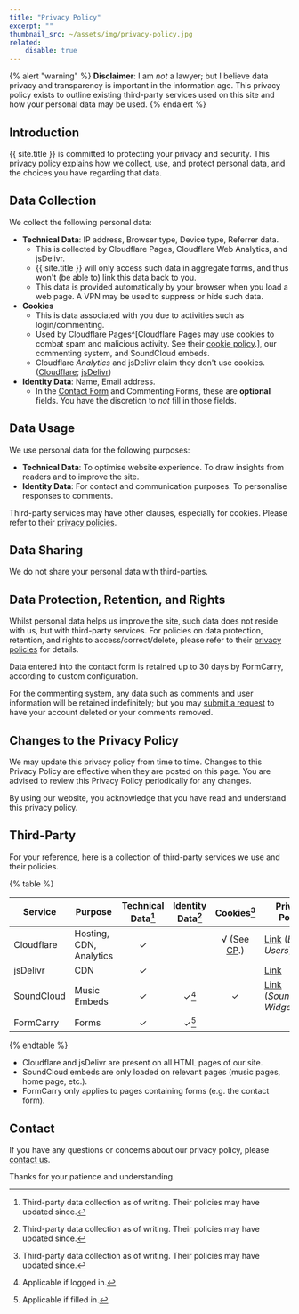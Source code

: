 ```yaml
---
title: "Privacy Policy"
excerpt: ""
thumbnail_src: ~/assets/img/privacy-policy.jpg
related:
    disable: true
---
```


{% alert "warning" %}
**Disclaimer**: I am *not* a lawyer; but I believe data privacy and transparency is important in the information age. This privacy policy exists to outline existing third-party services used on this site and how your personal data may be used.
{% endalert %}

## Introduction

{{ site.title }} is committed to protecting your privacy and security. This privacy policy explains how we collect, use, and protect personal data, and the choices you have regarding that data.

## Data Collection

We collect the following personal data:

* **Technical Data**: IP address, Browser type, Device type, Referrer data.
	* This is collected by Cloudflare Pages, Cloudflare Web Analytics, and jsDelivr.
	* {{ site.title }} will only access such data in aggregate forms, and thus won't (be able to) link this data back to you.
	* This data is provided automatically by your browser when you load a web page. A VPN may be used to suppress or hide such data.
* **Cookies**
	* This is data associated with you due to activities such as login/commenting.
	* Used by Cloudflare Pages^[Cloudflare Pages may use cookies to combat spam and malicious activity. See their [cookie policy](https://www.cloudflare.com/cookie-policy/).], our commenting system, and SoundCloud embeds.
	* Cloudflare *Analytics* and jsDelivr claim they don't use cookies. ([Cloudflare](https://www.cloudflare.com/web-analytics/#:~:text=Cloudflare%20Web%20Analytics%20does%20not,the%20purpose%20of%20displaying%20analytics.); [jsDelivr](https://www.jsdelivr.com/terms/privacy-policy-jsdelivr-net#:~:text=We%20do%20not%20use%20cookies))
* **Identity Data**: Name, Email address.
	* In the [Contact Form][contact-form] and Commenting Forms, these are **optional** fields. You have the discretion to *not* fill in those fields.

## Data Usage

We use personal data for the following purposes:

- **Technical Data**: To optimise website experience. To draw insights from readers and to improve the site.
- **Identity Data**: For contact and communication purposes. To personalise responses to comments.

Third-party services may have other clauses, especially for cookies. Please refer to their [privacy policies](#third-party).

## Data Sharing

We do not share your personal data with third-parties.

## Data Protection, Retention, and Rights

Whilst personal data helps us improve the site, such data does not reside with us, but with third-party services. For policies on data protection, retention, and rights to access/correct/delete, please refer to their [privacy policies](#third-party) for details.

Data entered into the contact form is retained up to 30 days by FormCarry, according to custom configuration.

For the commenting system, any data such as comments and user information will be retained indefinitely; but you may [submit a request][contact-form] to have your account deleted or your comments removed.

## Changes to the Privacy Policy

We may update this privacy policy from time to time. Changes to this Privacy Policy are effective when they are posted on this page. You are advised to review this Privacy Policy periodically for any changes.

By using our website, you acknowledge that you have read and understand this privacy policy.

## Third-Party

For your reference, here is a collection of third-party services we use and their policies.

{% table %}

| Service         | Purpose                 | Technical Data[^u] | Identity Data[^u] |     Cookies[^u]     | Privacy Policy                     |
|-----------------|-------------------------|:------------------:|:-----------------:|:-------------------:|------------------------------------|
| Cloudflare      | Hosting, CDN, Analytics |         ✓          |                   | √ (See [CP][cclf].) | [Link][pclf] (*End Users*)         |
| jsDelivr        | CDN                     |         ✓          |                   |                     | [Link][pjsd]                       |
| SoundCloud      | Music Embeds            |         ✓          |      ✓[^sc1]      |          ✓          | [Link][pscl] (*SoundCloud Widget*) |
| FormCarry       | Forms                   |         ✓          |      ✓[^fc1]      |                     |                                    |

{% endtable %}

[pghp]: https://docs.github.com/en/pages/getting-started-with-github-pages/about-github-pages#data-collection
[pjsd]: https://www.jsdelivr.com/terms/privacy-policy-jsdelivr-net
[cclf]: https://www.cloudflare.com/cookie-policy/
[pclf]: https://www.cloudflare.com/privacypolicy
[pscl]: https://soundcloud.com/pages/privacy

[^u]: Third-party data collection as of writing. Their policies may have updated since.
[^sc1]: Applicable if logged in.
[^fc1]: Applicable if filled in.

- Cloudflare and jsDelivr are present on all HTML pages of our site.
- SoundCloud embeds are only loaded on relevant pages (music pages, home page, etc.).
- FormCarry only applies to pages containing forms (e.g. the contact form).

## Contact

If you have any questions or concerns about our privacy policy, please [contact us][contact-form].

Thanks for your patience and understanding.


[contact-form]: /#contact
